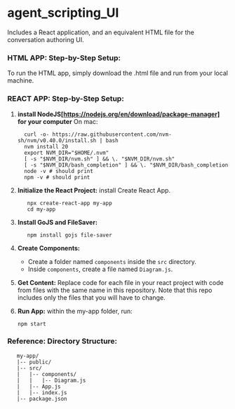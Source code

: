 # agent_scripting_UI
Includes a React application, and an equivalent HTML file for the conversation authoring UI.

### HTML APP: Step-by-Step Setup:
To run the HTML app, simply download the .html file and run from your local machine.

### REACT APP: Step-by-Step Setup:

1. **install NodeJS[https://nodejs.org/en/download/package-manager] for your computer**
   On mac:
    ```
      curl -o- https://raw.githubusercontent.com/nvm-sh/nvm/v0.40.0/install.sh | bash
      nvm install 20
      export NVM_DIR="$HOME/.nvm"
      [ -s "$NVM_DIR/nvm.sh" ] && \. "$NVM_DIR/nvm.sh"
      [ -s "$NVM_DIR/bash_completion" ] && \. "$NVM_DIR/bash_completion
      node -v # should print 
      npm -v # should print
    ```
4. **Initialize the React Project:**
   install Create React App.
   ```
      npx create-react-app my-app
      cd my-app
   ```

3. **Install GoJS and FileSaver:**
   ```
      npm install gojs file-saver
   ```

4. **Create Components:**
   * Create a folder named `components` inside the `src` directory.
   * Inside `components`, create a file named `Diagram.js`.

5. **Get Content:**
   Replace code for each file in your react project with code from files with the same name in this repository. Note that this repo includes only the files that you will have to change.
6. **Run App:**
   within the my-app folder, run:
   ```
   npm start
   ```


### Reference: Directory Structure:
   ```
      my-app/
      |-- public/
      |-- src/
      |   |-- components/
      |   |   |-- Diagram.js
      |   |-- App.js
      |   |-- index.js
      |-- package.json
   ```


